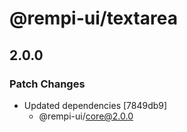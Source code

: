 # @rempi-ui/textarea

## 2.0.0

### Patch Changes

- Updated dependencies [7849db9]
  - @rempi-ui/core@2.0.0
